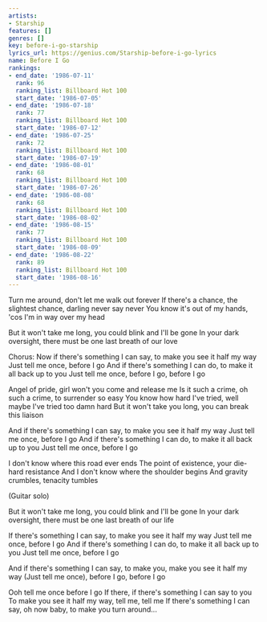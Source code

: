 ```yaml
---
artists:
- Starship
features: []
genres: []
key: before-i-go-starship
lyrics_url: https://genius.com/Starship-before-i-go-lyrics
name: Before I Go
rankings:
- end_date: '1986-07-11'
  rank: 96
  ranking_list: Billboard Hot 100
  start_date: '1986-07-05'
- end_date: '1986-07-18'
  rank: 77
  ranking_list: Billboard Hot 100
  start_date: '1986-07-12'
- end_date: '1986-07-25'
  rank: 72
  ranking_list: Billboard Hot 100
  start_date: '1986-07-19'
- end_date: '1986-08-01'
  rank: 68
  ranking_list: Billboard Hot 100
  start_date: '1986-07-26'
- end_date: '1986-08-08'
  rank: 68
  ranking_list: Billboard Hot 100
  start_date: '1986-08-02'
- end_date: '1986-08-15'
  rank: 77
  ranking_list: Billboard Hot 100
  start_date: '1986-08-09'
- end_date: '1986-08-22'
  rank: 89
  ranking_list: Billboard Hot 100
  start_date: '1986-08-16'
---
```

Turn me around, don't let me walk out forever
If there's a chance, the slightest chance, darling never say never
You know it's out of my hands, 'cos I'm in way over my head

But it won't take me long, you could blink and I'll be gone
In your dark oversight, there must be one last breath of our love

Chorus:
Now if there's something I can say, to make you see it half my way
Just tell me once, before I go
And if there's something I can do, to make it all back up to you
Just tell me once, before I go, before I go

Angel of pride, girl won't you come and release me
Is it such a crime, oh such a crime, to surrender so easy
You know how hard I've tried, well maybe I've tried too damn hard
But it won't take you long, you can break this liaison

And if there's something I can say, to make you see it half my way
Just tell me once, before I go
And if there's something I can do, to make it all back up to you
Just tell me once, before I go

I don't know where this road ever ends
The point of existence, your die-hard resistance
And I don't know where the shoulder begins
And gravity crumbles, tenacity tumbles

(Guitar solo)

But it won't take me long, you could blink and I'll be gone
In your dark oversight, there must be one last breath of our life

If there's something I can say, to make you see it half my way
Just tell me once, before I go
And if there's something I can do, to make it all back up to you
Just tell me once, before I go

And if there's something I can say, to make you, make you see it half my way
(Just tell me once), before I go, before I go

Ooh tell me once before I go
If there, if there's something I can say to you
To make you see it half my way, tell me, tell me
If there's something I can say, oh now baby, to make you turn around...
